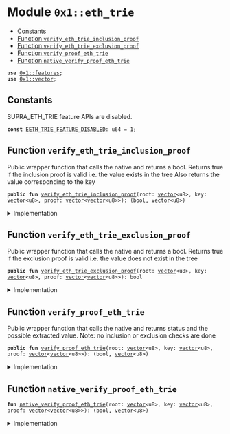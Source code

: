 
<a id="0x1_eth_trie"></a>

# Module `0x1::eth_trie`



-  [Constants](#@Constants_0)
-  [Function `verify_eth_trie_inclusion_proof`](#0x1_eth_trie_verify_eth_trie_inclusion_proof)
-  [Function `verify_eth_trie_exclusion_proof`](#0x1_eth_trie_verify_eth_trie_exclusion_proof)
-  [Function `verify_proof_eth_trie`](#0x1_eth_trie_verify_proof_eth_trie)
-  [Function `native_verify_proof_eth_trie`](#0x1_eth_trie_native_verify_proof_eth_trie)


<pre><code><b>use</b> <a href="../../aptos-stdlib/../move-stdlib/doc/features.md#0x1_features">0x1::features</a>;
<b>use</b> <a href="../../aptos-stdlib/../move-stdlib/doc/vector.md#0x1_vector">0x1::vector</a>;
</code></pre>



<a id="@Constants_0"></a>

## Constants


<a id="0x1_eth_trie_EETH_TRIE_FEATURE_DISABLED"></a>

SUPRA_ETH_TRIE feature APIs are disabled.


<pre><code><b>const</b> <a href="eth_trie.md#0x1_eth_trie_EETH_TRIE_FEATURE_DISABLED">EETH_TRIE_FEATURE_DISABLED</a>: u64 = 1;
</code></pre>



<a id="0x1_eth_trie_verify_eth_trie_inclusion_proof"></a>

## Function `verify_eth_trie_inclusion_proof`

Public wrapper function that calls the native and returns a bool.
Returns true if the inclusion proof is valid i.e. the value exists in the tree
Also returns the value corresponding to the key


<pre><code><b>public</b> <b>fun</b> <a href="eth_trie.md#0x1_eth_trie_verify_eth_trie_inclusion_proof">verify_eth_trie_inclusion_proof</a>(root: <a href="../../aptos-stdlib/../move-stdlib/doc/vector.md#0x1_vector">vector</a>&lt;u8&gt;, key: <a href="../../aptos-stdlib/../move-stdlib/doc/vector.md#0x1_vector">vector</a>&lt;u8&gt;, proof: <a href="../../aptos-stdlib/../move-stdlib/doc/vector.md#0x1_vector">vector</a>&lt;<a href="../../aptos-stdlib/../move-stdlib/doc/vector.md#0x1_vector">vector</a>&lt;u8&gt;&gt;): (bool, <a href="../../aptos-stdlib/../move-stdlib/doc/vector.md#0x1_vector">vector</a>&lt;u8&gt;)
</code></pre>



<details>
<summary>Implementation</summary>


<pre><code><b>public</b> <b>fun</b> <a href="eth_trie.md#0x1_eth_trie_verify_eth_trie_inclusion_proof">verify_eth_trie_inclusion_proof</a>(
    root: <a href="../../aptos-stdlib/../move-stdlib/doc/vector.md#0x1_vector">vector</a>&lt;u8&gt;,
    key: <a href="../../aptos-stdlib/../move-stdlib/doc/vector.md#0x1_vector">vector</a>&lt;u8&gt;,
    proof: <a href="../../aptos-stdlib/../move-stdlib/doc/vector.md#0x1_vector">vector</a>&lt;<a href="../../aptos-stdlib/../move-stdlib/doc/vector.md#0x1_vector">vector</a>&lt;u8&gt;&gt;
): (bool, <a href="../../aptos-stdlib/../move-stdlib/doc/vector.md#0x1_vector">vector</a>&lt;u8&gt;) {
    <b>let</b> (proof_is_valid, value) = <a href="eth_trie.md#0x1_eth_trie_verify_proof_eth_trie">verify_proof_eth_trie</a>(root, key, proof);
    (proof_is_valid && !<a href="../../aptos-stdlib/../move-stdlib/doc/vector.md#0x1_vector_is_empty">vector::is_empty</a>(&value), value)
}
</code></pre>



</details>

<a id="0x1_eth_trie_verify_eth_trie_exclusion_proof"></a>

## Function `verify_eth_trie_exclusion_proof`

Public wrapper function that calls the native and returns a bool.
Returns true if the exclusion proof is valid i.e. the value does not exist in the tree


<pre><code><b>public</b> <b>fun</b> <a href="eth_trie.md#0x1_eth_trie_verify_eth_trie_exclusion_proof">verify_eth_trie_exclusion_proof</a>(root: <a href="../../aptos-stdlib/../move-stdlib/doc/vector.md#0x1_vector">vector</a>&lt;u8&gt;, key: <a href="../../aptos-stdlib/../move-stdlib/doc/vector.md#0x1_vector">vector</a>&lt;u8&gt;, proof: <a href="../../aptos-stdlib/../move-stdlib/doc/vector.md#0x1_vector">vector</a>&lt;<a href="../../aptos-stdlib/../move-stdlib/doc/vector.md#0x1_vector">vector</a>&lt;u8&gt;&gt;): bool
</code></pre>



<details>
<summary>Implementation</summary>


<pre><code><b>public</b> <b>fun</b> <a href="eth_trie.md#0x1_eth_trie_verify_eth_trie_exclusion_proof">verify_eth_trie_exclusion_proof</a>(
    root: <a href="../../aptos-stdlib/../move-stdlib/doc/vector.md#0x1_vector">vector</a>&lt;u8&gt;,
    key: <a href="../../aptos-stdlib/../move-stdlib/doc/vector.md#0x1_vector">vector</a>&lt;u8&gt;,
    proof: <a href="../../aptos-stdlib/../move-stdlib/doc/vector.md#0x1_vector">vector</a>&lt;<a href="../../aptos-stdlib/../move-stdlib/doc/vector.md#0x1_vector">vector</a>&lt;u8&gt;&gt;
): bool {
    <b>let</b> (proof_is_valid, value) = <a href="eth_trie.md#0x1_eth_trie_verify_proof_eth_trie">verify_proof_eth_trie</a>(root, key, proof);
    proof_is_valid && <a href="../../aptos-stdlib/../move-stdlib/doc/vector.md#0x1_vector_is_empty">vector::is_empty</a>(&value)
}
</code></pre>



</details>

<a id="0x1_eth_trie_verify_proof_eth_trie"></a>

## Function `verify_proof_eth_trie`

Public wrapper function that calls the native and returns status and the possible extracted value.
Note: no inclusion or exclusion checks are done


<pre><code><b>public</b> <b>fun</b> <a href="eth_trie.md#0x1_eth_trie_verify_proof_eth_trie">verify_proof_eth_trie</a>(root: <a href="../../aptos-stdlib/../move-stdlib/doc/vector.md#0x1_vector">vector</a>&lt;u8&gt;, key: <a href="../../aptos-stdlib/../move-stdlib/doc/vector.md#0x1_vector">vector</a>&lt;u8&gt;, proof: <a href="../../aptos-stdlib/../move-stdlib/doc/vector.md#0x1_vector">vector</a>&lt;<a href="../../aptos-stdlib/../move-stdlib/doc/vector.md#0x1_vector">vector</a>&lt;u8&gt;&gt;): (bool, <a href="../../aptos-stdlib/../move-stdlib/doc/vector.md#0x1_vector">vector</a>&lt;u8&gt;)
</code></pre>



<details>
<summary>Implementation</summary>


<pre><code><b>public</b> <b>fun</b> <a href="eth_trie.md#0x1_eth_trie_verify_proof_eth_trie">verify_proof_eth_trie</a>(
    root: <a href="../../aptos-stdlib/../move-stdlib/doc/vector.md#0x1_vector">vector</a>&lt;u8&gt;,
    key: <a href="../../aptos-stdlib/../move-stdlib/doc/vector.md#0x1_vector">vector</a>&lt;u8&gt;,
    proof: <a href="../../aptos-stdlib/../move-stdlib/doc/vector.md#0x1_vector">vector</a>&lt;<a href="../../aptos-stdlib/../move-stdlib/doc/vector.md#0x1_vector">vector</a>&lt;u8&gt;&gt;
): (bool, <a href="../../aptos-stdlib/../move-stdlib/doc/vector.md#0x1_vector">vector</a>&lt;u8&gt;) {
    <b>assert</b>!(<a href="../../aptos-stdlib/../move-stdlib/doc/features.md#0x1_features_supra_eth_trie_enabled">features::supra_eth_trie_enabled</a>(), <a href="eth_trie.md#0x1_eth_trie_EETH_TRIE_FEATURE_DISABLED">EETH_TRIE_FEATURE_DISABLED</a>);
    <a href="eth_trie.md#0x1_eth_trie_native_verify_proof_eth_trie">native_verify_proof_eth_trie</a>(root, key, proof)
}
</code></pre>



</details>

<a id="0x1_eth_trie_native_verify_proof_eth_trie"></a>

## Function `native_verify_proof_eth_trie`



<pre><code><b>fun</b> <a href="eth_trie.md#0x1_eth_trie_native_verify_proof_eth_trie">native_verify_proof_eth_trie</a>(root: <a href="../../aptos-stdlib/../move-stdlib/doc/vector.md#0x1_vector">vector</a>&lt;u8&gt;, key: <a href="../../aptos-stdlib/../move-stdlib/doc/vector.md#0x1_vector">vector</a>&lt;u8&gt;, proof: <a href="../../aptos-stdlib/../move-stdlib/doc/vector.md#0x1_vector">vector</a>&lt;<a href="../../aptos-stdlib/../move-stdlib/doc/vector.md#0x1_vector">vector</a>&lt;u8&gt;&gt;): (bool, <a href="../../aptos-stdlib/../move-stdlib/doc/vector.md#0x1_vector">vector</a>&lt;u8&gt;)
</code></pre>



<details>
<summary>Implementation</summary>


<pre><code><b>native</b> <b>fun</b> <a href="eth_trie.md#0x1_eth_trie_native_verify_proof_eth_trie">native_verify_proof_eth_trie</a>(
    root: <a href="../../aptos-stdlib/../move-stdlib/doc/vector.md#0x1_vector">vector</a>&lt;u8&gt;,
    key: <a href="../../aptos-stdlib/../move-stdlib/doc/vector.md#0x1_vector">vector</a>&lt;u8&gt;,
    proof: <a href="../../aptos-stdlib/../move-stdlib/doc/vector.md#0x1_vector">vector</a>&lt;<a href="../../aptos-stdlib/../move-stdlib/doc/vector.md#0x1_vector">vector</a>&lt;u8&gt;&gt;
): (bool, <a href="../../aptos-stdlib/../move-stdlib/doc/vector.md#0x1_vector">vector</a>&lt;u8&gt;);
</code></pre>



</details>


[move-book]: https://aptos.dev/move/book/SUMMARY
